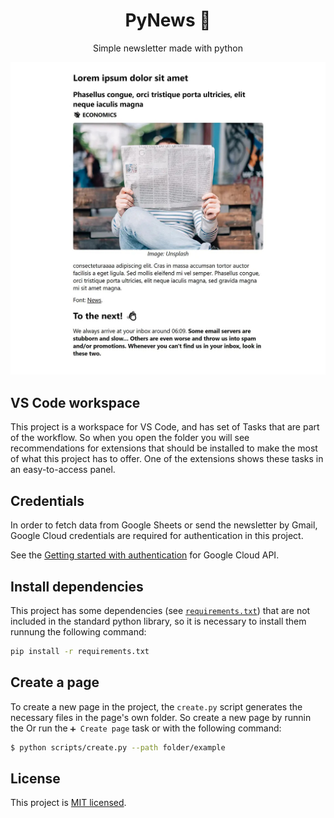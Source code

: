 <h1 align="center">PyNews 📰</h1>
<p align="center">
  Simple newsletter made with python
</p>
<p align="center">
  <img src="public/image/page.jpg" alt="Page example" />
</p>


## VS Code workspace

This project is a workspace for VS Code, and has set of Tasks that are part of the workflow. So when you open the folder you will see recommendations for extensions that should be installed to make the most of what this project has to offer. One of the extensions shows these tasks in an easy-to-access panel.


## Credentials

In order to fetch data from Google Sheets or send the newsletter by Gmail, Google Cloud credentials are required for authentication in this project.

See the [Getting started with authentication](https://cloud.google.com/docs/authentication/getting-started) for Google Cloud API.


## Install dependencies

This project has some dependencies (see [`requirements.txt`](requirements.txt)) that are not included in the standard python library, so it is necessary to install them runnung the following command:

```bash
pip install -r requirements.txt
```


## Create a page

To create a new page in the project, the `create.py` script generates the necessary files in the page's own folder. So create a new page by runnin the Or run the `➕ Create page` task or with the following command:

```bash
$ python scripts/create.py --path folder/example
```


## License
This project is [MIT licensed](https://github.com/FelixLuciano/PyNews/blob/main/LICENSE).
